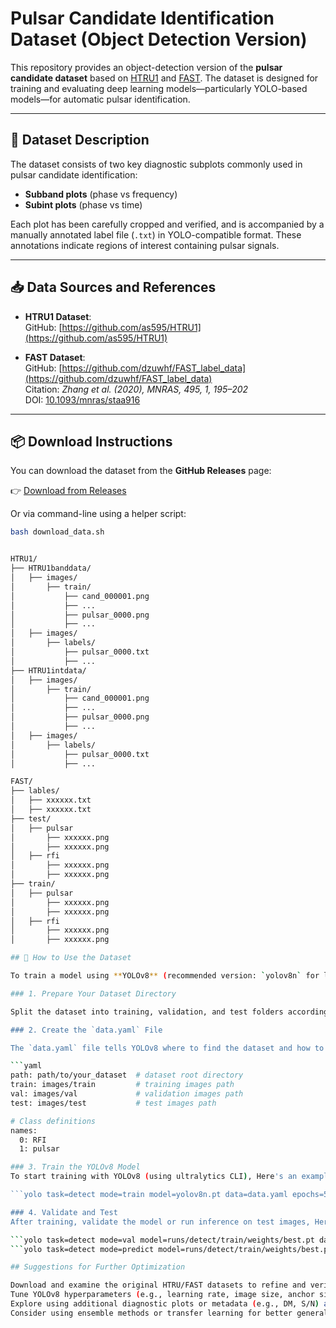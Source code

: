 # Pulsar Candidate Identification Dataset (Object Detection Version)

This repository provides an object-detection version of the **pulsar candidate dataset** based on [HTRU1](https://github.com/as595/HTRU1) and [FAST](https://github.com/dzuwhf/FAST_label_data). The dataset is designed for training and evaluating deep learning models—particularly YOLO-based models—for automatic pulsar identification.

---

## 📂 Dataset Description

The dataset consists of two key diagnostic subplots commonly used in pulsar candidate identification:

- **Subband plots** (phase vs frequency)
- **Subint plots** (phase vs time)

Each plot has been carefully cropped and verified, and is accompanied by a manually annotated label file (`.txt`) in YOLO-compatible format. These annotations indicate regions of interest containing pulsar signals.

---

## 📥 Data Sources and References

- **HTRU1 Dataset**:  
  GitHub: [https://github.com/as595/HTRU1](https://github.com/as595/HTRU1)

- **FAST Dataset**:  
  GitHub: [https://github.com/dzuwhf/FAST_label_data](https://github.com/dzuwhf/FAST_label_data)  
  Citation: *Zhang et al. (2020), MNRAS, 495, 1, 195–202*  
  DOI: [10.1093/mnras/staa916](https://doi.org/10.1093/mnras/staa916)

---

## 📦 Download Instructions

You can download the dataset from the **GitHub Releases** page:

👉 [Download from Releases](https://github.com/YiningSongg/pulsar-candidate-identification_DATASET_Object-Detection-version/releases)

Or via command-line using a helper script:

```bash
bash download_data.sh


HTRU1/
├── HTRU1banddata/
│   ├── images/
│       ├── train/
│           ├── cand_000001.png
│           ├── ...
│           ├── pulsar_0000.png
│           ├── ...
│   ├── images/
│       ├── labels/
│           ├── pulsar_0000.txt
│           ├── ...
├── HTRU1intdata/
│   ├── images/
│       ├── train/
│           ├── cand_000001.png
│           ├── ...
│           ├── pulsar_0000.png
│           ├── ...
│   ├── images/
│       ├── labels/
│           ├── pulsar_0000.txt
│           ├── ...

FAST/
├── lables/
│   ├── xxxxxx.txt
│   ├── xxxxxx.txt
├── test/
│   ├── pulsar
│       ├── xxxxxx.png
│       ├── xxxxxx.png
│   ├── rfi
│       ├── xxxxxx.png
│       ├── xxxxxx.png
├── train/
│   ├── pulsar
│       ├── xxxxxx.png
│       ├── xxxxxx.png
│   ├── rfi
│       ├── xxxxxx.png
│       ├── xxxxxx.png

## 🚀 How to Use the Dataset

To train a model using **YOLOv8** (recommended version: `yolov8n` for lightweight applications), follow these steps:

### 1. Prepare Your Dataset Directory

Split the dataset into training, validation, and test folders according to your task needs and YOLOv8's requirement. 

### 2. Create the `data.yaml` File

The `data.yaml` file tells YOLOv8 where to find the dataset and how to interpret class labels. Here's an example:

```yaml
path: path/to/your_dataset  # dataset root directory
train: images/train         # training images path
val: images/val             # validation images path
test: images/test           # test images path

# Class definitions
names:
  0: RFI
  1: pulsar

### 3. Train the YOLOv8 Model
To start training with YOLOv8 (using ultralytics CLI), Here's an example:

```yolo task=detect mode=train model=yolov8n.pt data=data.yaml epochs=50 imgsz=640

### 4. Validate and Test
After training, validate the model or run inference on test images, Here's an example:

```yolo task=detect mode=val model=runs/detect/train/weights/best.pt data=data.yaml
```yolo task=detect mode=predict model=runs/detect/train/weights/best.pt source=images/test

## Suggestions for Further Optimization

Download and examine the original HTRU/FAST datasets to refine and verify the annotation quality.
Tune YOLOv8 hyperparameters (e.g., learning rate, image size, anchor size).
Explore using additional diagnostic plots or metadata (e.g., DM, S/N) as auxiliary inputs.
Consider using ensemble methods or transfer learning for better generalization.
